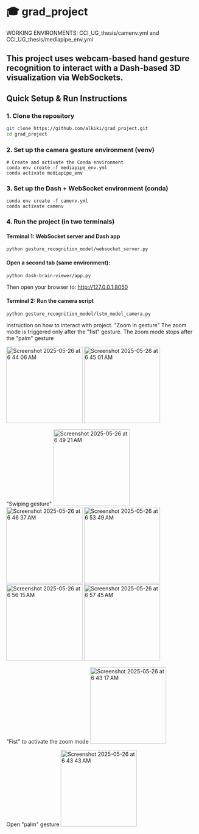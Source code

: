 # 🎓 grad_project

WORKING ENVIRONMENTS: CCI_UG_thesis/camenv.yml and CCI_UG_thesis/mediapipe_env.yml

This project uses webcam-based hand gesture recognition to interact with a Dash-based 3D visualization via WebSockets.
---

## Quick Setup & Run Instructions

###  1. Clone the repository

```bash
git clone https://github.com/alkiki/grad_project.git
cd grad_project
```
### 2. Set up the camera gesture environment (venv)
```
# Create and activate the Conda environment
conda env create -f mediapipe_env.yml
conda activate mediapipe_env
```
### 3. Set up the Dash + WebSocket environment (conda)
```# Create and activate the Conda environment
conda env create -f camenv.yml
conda activate camenv
```
### 4. Run the project (in two terminals)
#### Terminal 1: WebSocket server and Dash app
```conda activate mediapipe_env
python gesture_recognition_model/websocket_server.py
```
#### Open a second tab (same environment):
```conda activate camenv
python dash-brain-viewer/app.py
```
Then open your browser to:
http://127.0.0.1:8050

#### Terminal 2: Run the camera script
```conda activate mediapipe_env       # On Windows: camenv\Scripts\activate
python gesture_recognition_model/lstm_model_camera.py
```
Instruction on how to interact with project. 
"Zoom in gesture"
The zoom mode is triggered only after the "fist" gesture. The zoom mode stops after the "palm" gesture

<img width="200" alt="Screenshot 2025-05-26 at 6 44 06 AM" src="https://github.com/user-attachments/assets/217fd1e7-b901-4618-8906-8ccc5a7f5494" />
<img width="200" alt="Screenshot 2025-05-26 at 6 45 01 AM" src="https://github.com/user-attachments/assets/5f5e5dd2-ef57-4a67-9981-73c63331c31a" />


"Swiping gesture"
<img width="200" alt="Screenshot 2025-05-26 at 6 49 21 AM" src="https://github.com/user-attachments/assets/f39d4636-5957-4680-8cdd-f364c1383887" />
<img width="200" alt="Screenshot 2025-05-26 at 6 46 37 AM" src="https://github.com/user-attachments/assets/e82b3ae0-b7aa-4f16-926a-f01297557de0" />
<img width="200" alt="Screenshot 2025-05-26 at 6 53 49 AM" src="https://github.com/user-attachments/assets/611e1da1-f7e2-42cc-8e0a-2518e1ccbad2" />
<img width="200" alt="Screenshot 2025-05-26 at 6 56 15 AM" src="https://github.com/user-attachments/assets/1374c39c-1e62-4668-b28b-ed40dd0da3b4" />
<img width="200" alt="Screenshot 2025-05-26 at 6 57 45 AM" src="https://github.com/user-attachments/assets/0e9b27c1-45af-401e-9356-9f6e2551ba8b" />


"Fist" to activate the zoom mode 
<img width="200" alt="Screenshot 2025-05-26 at 6 43 17 AM" src="https://github.com/user-attachments/assets/dd445ea8-30b6-4bea-9f5d-653672f9ac16" />


Open "palm" gesture
<img width="200" alt="Screenshot 2025-05-26 at 6 43 43 AM" src="https://github.com/user-attachments/assets/df47d849-2e97-46ea-8e43-1f895f101a18" />
